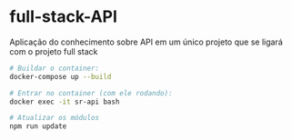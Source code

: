 # full-stack-API
Aplicação do conhecimento sobre API em um único projeto que se ligará com o projeto full stack

```bash
# Buildar o container:
docker-compose up --build

# Entrar no container (com ele rodando):
docker exec -it sr-api bash

# Atualizar os módulos
npm run update
```
